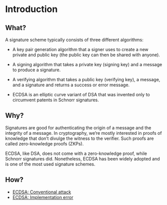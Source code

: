 # Introduction

## What?

A signature scheme typically consists of three different algorithms:

* A key pair generation algorithm that a signer uses to create a new private and public key (the public key can then be shared with anyone).
* A signing algorithm that takes a private key (signing key) and a message to produce a signature.
* A verifying algorithm that takes a public key (verifying key), a message, and a signature and
returns a success or error message.

* ECDSA is an elliptic curve variant of DSA that was invented only to circumvent patents in Schnorr signatures.

## Why?

Signatures are good for authenticating the origin of a message and the integrity of a message. In cryptography, we’re mostly interested in proofs of knowledge that don’t divulge the witness to the verifier. Such proofs are called zero-knowledge proofs (ZKPs).

ECDSA, like DSA, does not come with a zero-knowledge proof, while Schnorr signatures did. Nonetheless, ECDSA has been widely adopted and is one of the most used signature schemes. 

## How?

* [ECDSA: Conventional attack](ecdsa-conventional.md)
* [ECDSA: Implementation error](ecdsa-error.md)

